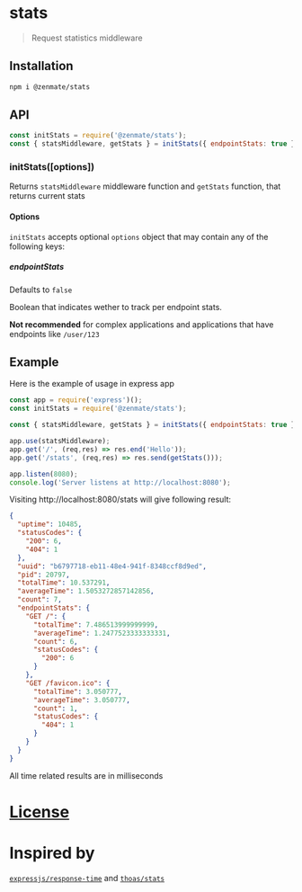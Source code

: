 # stats
> Request statistics middleware

## Installation

```bash
npm i @zenmate/stats
```

## API

```js
const initStats = require('@zenmate/stats');
const { statsMiddleware, getStats } = initStats({ endpointStats: true });
```

### initStats([options])

Returns `statsMiddleware` middleware function and `getStats` function,
that returns current stats

#### Options

`initStats` accepts optional `options` object that may contain any of the following keys:

##### endpointStats

Defaults to `false`

Boolean that indicates wether to track per endpoint stats.

**Not recommended** for complex applications and applications
that have endpoints like `/user/123`


## Example

Here is the example of usage in express app

```js
const app = require('express')();
const initStats = require('@zenmate/stats');

const { statsMiddleware, getStats } = initStats({ endpointStats: true });

app.use(statsMiddleware);
app.get('/', (req,res) => res.end('Hello'));
app.get('/stats', (req,res) => res.send(getStats()));

app.listen(8080);
console.log('Server listens at http://localhost:8080');
```

Visiting http://localhost:8080/stats will give following result:

```json
{
  "uptime": 10485,
  "statusCodes": {
    "200": 6,
    "404": 1
  },
  "uuid": "b6797718-eb11-48e4-941f-8348ccf8d9ed",
  "pid": 20797,
  "totalTime": 10.537291,
  "averageTime": 1.5053272857142856,
  "count": 7,
  "endpointStats": {
    "GET /": {
      "totalTime": 7.486513999999999,
      "averageTime": 1.2477523333333331,
      "count": 6,
      "statusCodes": {
        "200": 6
      }
    },
    "GET /favicon.ico": {
      "totalTime": 3.050777,
      "averageTime": 3.050777,
      "count": 1,
      "statusCodes": {
        "404": 1
      }
    }
  }
}
```

All time related results are in milliseconds


# [License](LICENSE)

# Inspired by
[`expressjs/response-time`](https://github.com/expressjs/response-time) and [`thoas/stats`](https://github.com/thoas/stats)
